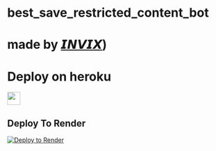 # best_save_restricted_content_bot
# made by [𝙄𝙉𝙑𝙄𝙓](https://t.me/save_restrict_1419)) 

 
# Deploy on heroku


<a href="https://dashboard.heroku.com/new?template=https://github.com/Apnijanta/Sav">
     <img height="30px" src="https://img.shields.io/badge/Deploy%20To%20Heroku-blueviolet?style=for-the-badge&logo=heroku">
  </a>
  
## Deploy To Render                  

[![Deploy to Render](https://render.com/images/deploy-to-render-button.svg)](https://render.com/deploy?repo=https://github.com/sengarsingh/sav)
